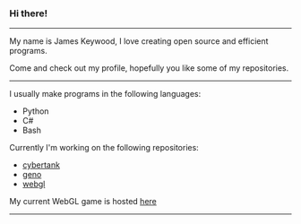 ### Hi there!

---

My name is James Keywood, I love creating open source and efficient programs.

Come and check out my profile, hopefully you like some of my repositories.

---

I usually make programs in the following languages:
- Python
- C#
- Bash

Currently I'm working on the following repositories:
- [cybertank](https://github.com/jameskeywood/cybertank)
- [geno](https://github.com/jameskeywood/geno)
- [webgl](https://github.com/jameskeywood/webgl)

My current WebGL game is hosted [here](https://jameskeywood.github.io/webgl/)

---
